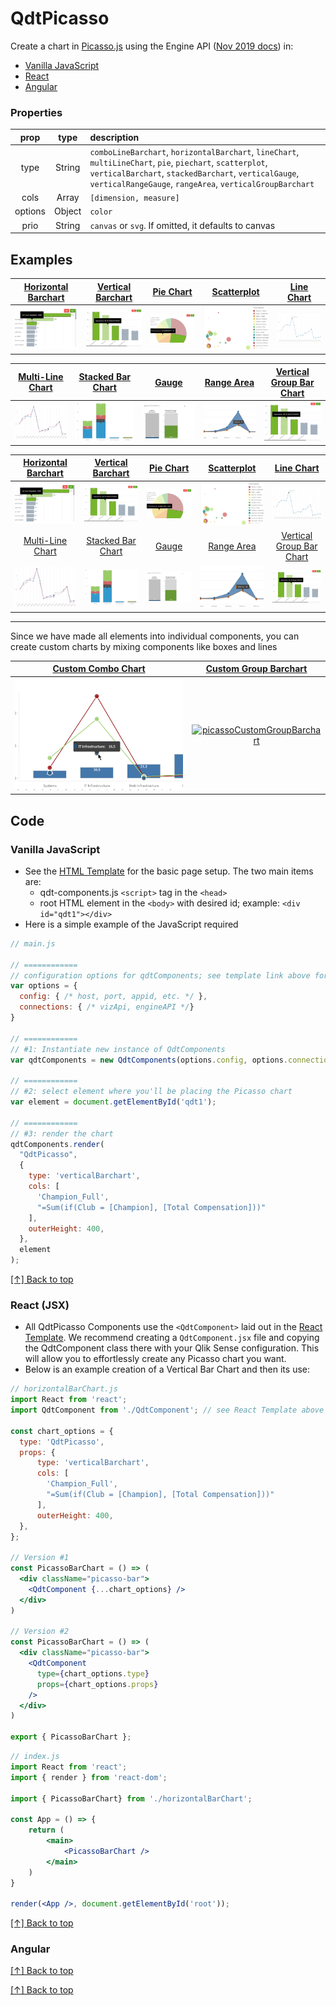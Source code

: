 <a id="top"></a>

# QdtPicasso


Create a chart in [Picasso.js](https://picassojs.com/) using the Engine API ([Nov 2019 docs](https://help.qlik.com/en-US/sense-developer/November2019/APIs/EngineAPI/index.html)) in:
 - [Vanilla JavaScript](#vanilla-javascript)
 - [React](#react-jsx)
 - [Angular](#angular)

### Properties

| prop             | type          | description   |
| :---: | :---: | :--- |
| type             | String        | `comboLineBarchart`, `horizontalBarchart`, `lineChart`, `multiLineChart`, `pie`, `piechart`, `scatterplot`, `verticalBarchart`, `stackedBarchart`, `verticalGauge`, `verticalRangeGauge`, `rangeArea`, `verticalGroupBarchart` |
| cols             | Array         | `[dimension, measure]` |
| options          | Object        | `color` |
| prio             | String        | `canvas` or `svg`. If omitted, it defaults to canvas |


## Examples

|[Horizontal Barchart](./HorizontalBarChart)|[Vertical Barchart](./VerticalBarChart)|[Pie Chart](./PieChart)|[Scatterplot](./ScatterplotChart)|[Line Chart](./LineChart)|
|:---:|:---:|:---:|:---:|:---:|
|[![picassoHorizontalBarchart](./assets/picassoHorizontalBarchart.png)](https://qdt-apps.qlik.com/qdt-components/react/#/picasso-horizontal-barchart)|[![picassoVerticalBarchart](./assets/picassoVerticalBarchart.png)](https://qdt-apps.qlik.com/qdt-components/react/#/picasso-vertical-barchart)|[![picassoPie](./assets/picassoPie.png)](https://qdt-apps.qlik.com/qdt-components/react/#/picasso-pie-chart)|[![picassoScotterplot](./assets/picassoScotterplot.png)](https://qdt-apps.qlik.com/qdt-components/react/#/picasso-scatterplot)|[![picassoLinechart](./assets/picassoLinechart.png)](https://qdt-apps.qlik.com/qdt-components/react/#/picasso-line-chart)|

|[Multi-Line Chart](./MultiLineChart)|[Stacked Bar Chart](./StackedBarChart)|[Gauge](./Gauge)|[Range Area](./RangeArea)|[Vertical Group Bar Chart](./VerticalGroupBarChart)|
|:---:|:---:|:---:|:---:|:---:|
|[![picassoMultiLinechart](./assets/picassoMultiLinechart.png)](https://qdt-apps.qlik.com/qdt-components/react/#/picasso-multi-line-chart)|[![picassoStackedBarchart](./assets/picassoStackedBarchart.png)](https://qdt-apps.qlik.com/qdt-components/react/#/stacked-barchart)|[![gauge](./assets/gauge.png)](https://qdt-apps.qlik.com/qdt-components/react/#/gauge)|[![picassoRangeAreaChart](./assets/picassoRangeAreaChart.png)](https://qdt-apps.qlik.com/qdt-components/react/#/picasso-range-area-chart)|[![picassoVerticalBarchart](./assets/picassoVerticalBarchart.png)](https://qdt-apps.qlik.com/qdt-components/react/#/picasso-vertical-group-barchart)|



|[Horizontal Barchart](./HorizontalBarChart)|[Vertical Barchart](./VerticalBarChart)|[Pie Chart](./PieChart)|[Scatterplot](./ScatterplotChart)|[Line Chart](./LineChart)|
|:---:|:---:|:---:|:---:|:---:|
|[![picassoHorizontalBarchart](./assets/picassoHorizontalBarchart.png)](https://qdt-apps.qlik.com/qdt-components/react/#/picasso-horizontal-barchart)|[![picassoVerticalBarchart](./assets/picassoVerticalBarchart.png)](https://qdt-apps.qlik.com/qdt-components/react/#/picasso-vertical-barchart)|[![picassoPie](./assets/picassoPie.png)](https://qdt-apps.qlik.com/qdt-components/react/#/picasso-pie-chart)|[![picassoScotterplot](./assets/picassoScotterplot.png)](https://qdt-apps.qlik.com/qdt-components/react/#/picasso-scatterplot)|[![picassoLinechart](./assets/picassoLinechart.png)](https://qdt-apps.qlik.com/qdt-components/react/#/picasso-line-chart)|
|[Multi-Line Chart](./MultiLineChart)|[Stacked Bar Chart](./StackedBarChart)|[Gauge](./Gauge)|[Range Area](./RangeArea)|[Vertical Group Bar Chart](./VerticalGroupBarChart)|
|[![picassoMultiLinechart](./assets/picassoMultiLinechart.png)](https://qdt-apps.qlik.com/qdt-components/react/#/picasso-multi-line-chart)|[![picassoStackedBarchart](./assets/picassoStackedBarchart.png)](https://qdt-apps.qlik.com/qdt-components/react/#/stacked-barchart)|[![gauge](./assets/gauge.png)](https://qdt-apps.qlik.com/qdt-components/react/#/gauge)|[![picassoRangeAreaChart](./assets/picassoRangeAreaChart.png)](https://qdt-apps.qlik.com/qdt-components/react/#/picasso-range-area-chart)|[![picassoVerticalBarchart](./assets/picassoVerticalBarchart.png)](https://qdt-apps.qlik.com/qdt-components/react/#/picasso-vertical-group-barchart)|

---

Since we have made all elements into individual components, you can create custom charts by mixing components like boxes and lines

| [Custom Combo Chart](https://qdt-apps.qlik.com/qdt-components/react/#/picasso-custom-combo-chart) | [Custom Group Barchart](https://qdt-apps.qlik.com/qdt-components/react/#/picasso-custom-vertical-group-barchart) |
| :----:                            |    :----:                     |
| [![picassoCustomChart](./assets/picassoCustomChart.png)](https://qdt-apps.qlik.com/qdt-components/react/#/picasso-custom-combo-chart)| [![picassoCustomGroupBarchart](./assets/picassoCustomGroupBarchart.png)](https://qdt-apps.qlik.com/qdt-components/react/#/picasso-custom-vertical-group-barchart) |

## Code

### Vanilla JavaScript

- See the [HTML Template](https://github.com/qlik-demo-team/qdt-components/blob/master/docs/usage/Html.md) for the
basic page setup. The two main items are:
  - qdt-components.js `<script>` tag in the `<head>` 
  - root HTML element in the `<body>` with desired id; example: `<div id="qdt1"></div>`
- Here is a simple example of the JavaScript required

```js
// main.js

// ============
// configuration options for qdtComponents; see template link above for specifics
var options = {
  config: { /* host, port, appid, etc. */ },
  connections: { /* vizApi, engineAPI */}
}

// ============
// #1: Instantiate new instance of QdtComponents
var qdtComponents = new QdtComponents(options.config, options.connections);

// ============
// #2: select element where you'll be placing the Picasso chart
var element = document.getElementById('qdt1');

// ============
// #3: render the chart
qdtComponents.render(
  "QdtPicasso", 
  {
    type: 'verticalBarchart', 
    cols: [
      'Champion_Full',
      "=Sum(if(Club = [Champion], [Total Compensation]))"
    ], 
    outerHeight: 400,
  }, 
  element
);
```

[[↑] Back to top](#top)

### React (JSX)

- All QdtPicasso Components use the `<QdtComponent>` laid out in the 
[React Template](https://github.com/qlik-demo-team/qdt-components/blob/picasso-docs/docs/usage/React.md).
We recommend creating a `QdtComponent.jsx` file and copying the QdtComponent class there with your
Qlik Sense configuration. This will allow you to effortlessly create any Picasso chart you want. 
- Below is an example creation of a Vertical Bar Chart and then its use:

```jsx
// horizontalBarChart.js
import React from 'react';
import QdtComponent from './QdtComponent'; // see React Template above for code

const chart_options = {
  type: 'QdtPicasso',
  props: {
      type: 'verticalBarchart', 
      cols: [
        'Champion_Full',
        "=Sum(if(Club = [Champion], [Total Compensation]))"
      ], 
      outerHeight: 400,
  },
};

// Version #1
const PicassoBarChart = () => (
  <div className="picasso-bar">
    <QdtComponent {...chart_options} />
  </div>
)

// Version #2
const PicassoBarChart = () => (
  <div className="picasso-bar">
    <QdtComponent 
      type={chart_options.type} 
      props={chart_options.props}
    />
  </div>
)

export { PicassoBarChart };
```

```jsx
// index.js
import React from 'react';
import { render } from 'react-dom';

import { PicassoBarChart} from './horizontalBarChart';

const App = () => {
    return (
        <main>
            <PicassoBarChart />
        </main>
    )
}

render(<App />, document.getElementById('root'));
```

[[↑] Back to top](#top)

### Angular


[[↑] Back to top](#top)


[[↑] Back to top](#top)